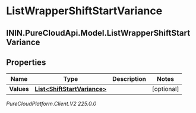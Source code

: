 # ListWrapperShiftStartVariance

## ININ.PureCloudApi.Model.ListWrapperShiftStartVariance

## Properties

|Name | Type | Description | Notes|
|------------ | ------------- | ------------- | -------------|
| **Values** | [**List&lt;ShiftStartVariance&gt;**](ShiftStartVariance) |  | [optional] |



_PureCloudPlatform.Client.V2 225.0.0_
